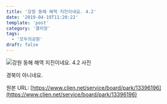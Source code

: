 ```yaml
---
title: '강원 동해 해역 지진이네요. 4.2'
date: '2019-04-19T11:20:22'
template: 'post'
category: '클리앙'
tags: 
  - '모두의공원'
draft: false
---
```


![강원 동해 해역 지진이네요. 4.2 사진](https://cdn.clien.net/web/api/file/F01/8339759/cba2bdd00226e.png?w=780&h=30000)

경북이 아니네요.

원본 URL: [https://www.clien.net/service/board/park/13396196](https://www.clien.net/service/board/park/13396196)